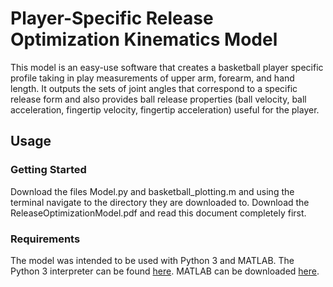 # Player-Specific Release Optimization Kinematics Model 
This model is an easy-use software that creates a basketball player specific profile taking in play measurements of upper arm, forearm, and hand length. It outputs the sets of joint angles that correspond to a specific release form and also provides ball release properties (ball velocity, ball acceleration, fingertip velocity, fingertip acceleration) useful for the player. 

## Usage
### Getting Started
Download the files Model.py and basketball_plotting.m and using the terminal navigate to the directory they are downloaded to. Download the ReleaseOptimizationModel.pdf and read this document completely first.

### Requirements
The model was intended to be used with Python 3 and MATLAB. The Python 3 interpreter can be found [here](https://www.python.org/downloads//). MATLAB can be downloaded [here](https://www.mathworks.com/downloads/). 

